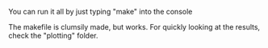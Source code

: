 You can run it all by just typing "make" into the console

The makefile is clumsily made, but works.
For quickly looking at the results, check the "plotting" folder.